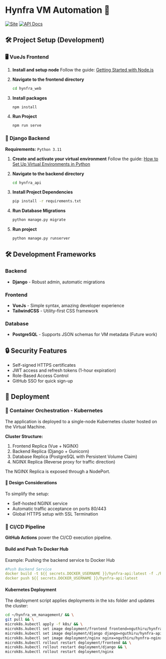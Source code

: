 # Hynfra VM Automation 🚀

[![Site](https://img.shields.io/badge/Site-Live-brightgreen)](https://102.209.68.86)
[![API Docs](https://img.shields.io/badge/API-Documentation-blue)](https://documenter.getpostman.com/view/13304226/2sAXqtb27r)

## 🛠 Project Setup (Development)

### 🖥 VueJs Frontend

1. **Install and setup node**
   Follow the guide: [Getting Started with Node.js](https://www.pluralsight.com/resources/blog/guides/getting-started-with-nodejs)

2. **Navigate to the frontend directory**
   ```bash
   cd hynfra_web
   ```

3. **Install packages**
   ```bash
   npm install
   ```

4. **Run Project**
   ```bash
   npm run serve
   ```

### 🐍 Django Backend

**Requirements:** `Python 3.11`

1. **Create and activate your virtual environment**
   Follow the guide: [How to Set Up Virtual Environments in Python](https://www.freecodecamp.org/news/how-to-setup-virtual-environments-in-python/)

2. **Navigate to the backend directory**
   ```bash
   cd hynfra_api
   ```

3. **Install Project Dependencies**
   ```bash
   pip install -r requirements.txt
   ```

4. **Run Database Migrations**
   ```bash
   python manage.py migrate
   ```

5. **Run project**
   ```bash
   python manage.py runserver
   ```

## 🛠 Development Frameworks

### Backend
- **Django** - Robust admin, automatic migrations

### Frontend
- **VueJs** - Simple syntax, amazing developer experience
- **TailwindCSS** - Utility-first CSS framework

### Database
- **PostgreSQL** - Supports JSON schemas for VM metadata (Future work)

## 🔒 Security Features

- Self-signed HTTPS certificates
- JWT access and refresh tokens (1-hour expiration)
- Role-Based Access Control
- GitHub SSO for quick sign-up

## 🚀 Deployment

### 🐳 Container Orchestration - Kubernetes

The application is deployed to a single-node Kubernetes cluster hosted on the Virtual Machine.

**Cluster Structure:**
1. Frontend Replica (Vue + NGINX)
2. Backend Replica (Django + Gunicorn)
3. Database Replica (PostgreSQL with Persistent Volume Claim)
4. NGINX Replica (Reverse proxy for traffic direction)

The NGINX Replica is exposed through a NodePort.

#### 🎨 Design Considerations

To simplify the setup:
- Self-hosted NGINX service
- Automatic traffic acceptance on ports 80/443
- Global HTTPS setup with SSL Termination

### 🔄 CI/CD Pipeline

**GitHub Actions** power the CI/CD execution pipeline.

#### Build and Push To Docker Hub

Example: Pushing the backend service to Docker Hub
```yaml
#Push Backend Service
docker build -t ${{ secrets.DOCKER_USERNAME }}/hynfra-api:latest -f ./hynfra_api/Dockerfile ./hynfra_api
docker push ${{ secrets.DOCKER_USERNAME }}/hynfra-api:latest
```

#### Kubernetes Deployment

The deployment script applies deployments in the `k8s` folder and updates the cluster:

```bash
cd ~/hynfra_vm_management/ && \
git pull && \
microk8s.kubectl apply -f k8s/ && \
microk8s.kubectl set image deployment/frontend frontend=nguthiru/hynfra-web:latest && \
microk8s.kubectl set image deployment/django django=nguthiru/hynfra-api:latest && \
microk8s.kubectl set image deployment/nginx nginx=nguthiru/hynfra-nginx:latest
microk8s.kubectl rollout restart deployment/frontend && \
microk8s.kubectl rollout restart deployment/django && \
microk8s.kubectl rollout restart deployment/nginx
```
